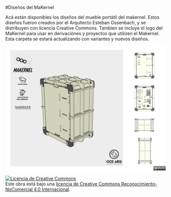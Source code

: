 #Diseños del MaKernel

Acá están disponibles los diseños del mueble portátil del makernel. Estos diseños fueron creados por el Arquitecto Esteban Ossenbach, y se distribuyen con licencia Creative Commons. Tambien se incluye el logo del MaKernel para usar en derivaciónes y proyectos que utilizen el Makernel. Esta carpeta se estará actualizando con variantes y nuevos diseños.

<img src="https://github.com/FunCR/MaKernel/blob/master/Design/IMAGEN%20MAKERNEL-01.jpg" width="1000">




<a rel="license" href="http://creativecommons.org/licenses/by-nc/4.0/"><img alt="Licencia de Creative Commons" style="border-width:0" src="https://i.creativecommons.org/l/by-nc/4.0/88x31.png" /></a><br />Este obra está bajo una <a rel="license" href="http://creativecommons.org/licenses/by-nc/4.0/">licencia de Creative Commons Reconocimiento-NoComercial 4.0 Internacional</a>. 
